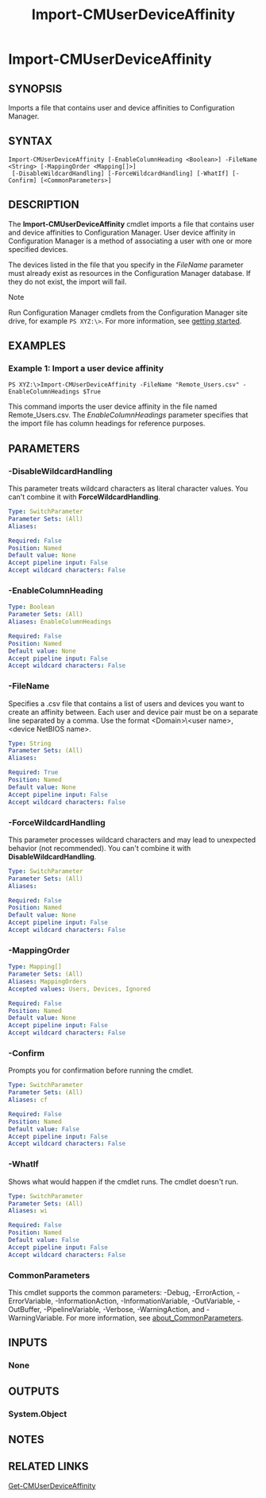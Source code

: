﻿---
description: Imports a file that contains user and device affinities to Configuration Manager.
external help file: AdminUI.PS.dll-Help.xml
Module Name: ConfigurationManager
ms.date: 05/05/2019
schema: 2.0.0
title: Import-CMUserDeviceAffinity
---

# Import-CMUserDeviceAffinity

## SYNOPSIS
Imports a file that contains user and device affinities to Configuration Manager.

## SYNTAX

```
Import-CMUserDeviceAffinity [-EnableColumnHeading <Boolean>] -FileName <String> [-MappingOrder <Mapping[]>]
 [-DisableWildcardHandling] [-ForceWildcardHandling] [-WhatIf] [-Confirm] [<CommonParameters>]
```

## DESCRIPTION
The **Import-CMUserDeviceAffinity** cmdlet imports a file that contains user and device affinities to Configuration Manager.
User device affinity in Configuration Manager is a method of associating a user with one or more specified devices.

The devices listed in the file that you specify in the *FileName* parameter must already exist as resources in the Configuration Manager database.
If they do not exist, the import will fail.

> [!NOTE]
> Run Configuration Manager cmdlets from the Configuration Manager site drive, for example `PS XYZ:\>`. For more information, see [getting started](/powershell/sccm/overview).

## EXAMPLES

### Example 1: Import a user device affinity
```
PS XYZ:\>Import-CMUserDeviceAffinity -FileName "Remote_Users.csv" -EnableColumnHeadings $True
```

This command imports the user device affinity in the file named Remote_Users.csv.
The *EnableColumnHeadings* parameter specifies that the import file has column headings for reference purposes.

## PARAMETERS

### -DisableWildcardHandling

This parameter treats wildcard characters as literal character values. You can't combine it with **ForceWildcardHandling**.

```yaml
Type: SwitchParameter
Parameter Sets: (All)
Aliases:

Required: False
Position: Named
Default value: None
Accept pipeline input: False
Accept wildcard characters: False
```

### -EnableColumnHeading
```yaml
Type: Boolean
Parameter Sets: (All)
Aliases: EnableColumnHeadings

Required: False
Position: Named
Default value: None
Accept pipeline input: False
Accept wildcard characters: False
```

### -FileName
Specifies a .csv file that contains a list of users and devices you want to create an affinity between.
Each user and device pair must be on a separate line separated by a comma.
Use the format \<Domain\>\\\<user name\>,\<device NetBIOS name\>.

```yaml
Type: String
Parameter Sets: (All)
Aliases:

Required: True
Position: Named
Default value: None
Accept pipeline input: False
Accept wildcard characters: False
```

### -ForceWildcardHandling

This parameter processes wildcard characters and may lead to unexpected behavior (not recommended). You can't combine it with **DisableWildcardHandling**.

```yaml
Type: SwitchParameter
Parameter Sets: (All)
Aliases:

Required: False
Position: Named
Default value: None
Accept pipeline input: False
Accept wildcard characters: False
```

### -MappingOrder
```yaml
Type: Mapping[]
Parameter Sets: (All)
Aliases: MappingOrders
Accepted values: Users, Devices, Ignored

Required: False
Position: Named
Default value: None
Accept pipeline input: False
Accept wildcard characters: False
```

### -Confirm
Prompts you for confirmation before running the cmdlet.

```yaml
Type: SwitchParameter
Parameter Sets: (All)
Aliases: cf

Required: False
Position: Named
Default value: False
Accept pipeline input: False
Accept wildcard characters: False
```

### -WhatIf

Shows what would happen if the cmdlet runs. The cmdlet doesn't run.

```yaml
Type: SwitchParameter
Parameter Sets: (All)
Aliases: wi

Required: False
Position: Named
Default value: False
Accept pipeline input: False
Accept wildcard characters: False
```

### CommonParameters
This cmdlet supports the common parameters: -Debug, -ErrorAction, -ErrorVariable, -InformationAction, -InformationVariable, -OutVariable, -OutBuffer, -PipelineVariable, -Verbose, -WarningAction, and -WarningVariable. For more information, see [about_CommonParameters](http://go.microsoft.com/fwlink/?LinkID=113216).

## INPUTS

### None
## OUTPUTS

### System.Object
## NOTES

## RELATED LINKS

[Get-CMUserDeviceAffinity](Get-CMUserDeviceAffinity.md)


